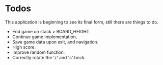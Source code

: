 Todos
=====

This application is beginning to see its final form, still there are things to do.

* End game on stack > BOARD_HEIGHT
* Continue game implementation.
* Save game data upon exit, and navigation.
* High score.
* Improve random function.
* Correctly rotate the 'z' and 's' brick.
